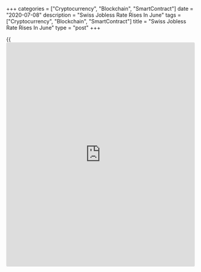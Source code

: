 +++
categories = ["Cryptocurrency", "Blockchain", "SmartContract"]
date = "2020-07-08"
description = "Swiss Jobless Rate Rises In June"
tags = ["Cryptocurrency", "Blockchain", "SmartContract"]
title = "Swiss Jobless Rate Rises In June"
type = "post"
+++

{{<iframe id="large-banner" src="https://www.bounty.group/#slide=22.0" width="100%" height="600" scrolling="no" style="border: 0px solid rgb(216, 221, 230); border-radius: 3px;">}}

Switzerland's unemployment rate increased slightly in June, the State
Secretariat for Economic Affairs, or SECO, reported Wednesday.

The jobless rate rose marginally to a seasonally adjusted 3.3 percent in
June from 3.2 percent in May. The rate was well below economists'
forecast of 3.6 percent.

On an unadjusted basis, the unemployment rate fell to 3.2 percent in
June from 3.4 percent a month ago. Economists had expected a rate of 3.4
percent.

The number of unemployed fell by 5,709 to 150,289 in June.

The youth unemployment rate, which applies to the 15 to 24 age group,
fell to 3.3 percent in June from 3.4 percent in the prior month. The
youth unemployment decreased by 2.5 percent to 17,317.

For comments and feedback [contact](https://www.playgroundfx.com/contact/): editorial@rtt[news](https://www.letsplayfx.com/blog/forex-news-website/).com

[Economic News][1]

 **What parts of the world are seeing the best (and worst) economic
performances lately? Click[here][2] to check out our [Econ Scorecard][2]
and find out! See up-to-the-moment [ranking](https://www.playgroundfx.com/blog/crypto-exchange-ranking/)s for the best and worst
performers in [GDP][3], [unemployment rate][4], [inflation][2] and much
more.**

   1. www.rtt[news](https://www.letsplayfx.com/blog/forex-news-website/).com/Content/EconomicNews.aspx
   2. www.rtt[news](https://www.letsplayfx.com/blog/forex-news-website/).com/economic-scorecard/world-rank/CPI/highest-performance.aspx
   3. www.rtt[news](https://www.letsplayfx.com/blog/forex-news-website/).com/economic-scorecard/world-rank/GDP/highest-performance.aspx
   4. www.rtt[news](https://www.letsplayfx.com/blog/forex-news-website/).com/economic-scorecard/world-rank/unemployment-rate/lowest-performance.aspx